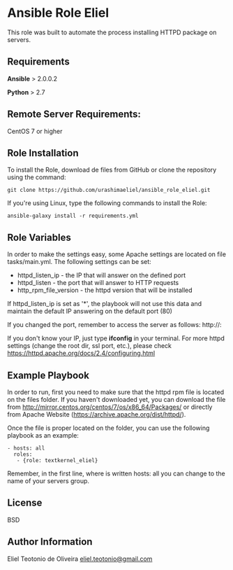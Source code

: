 Ansible Role Eliel
=========

This role was built to automate the process installing HTTPD package on servers.

Requirements
------------

**Ansible** > 2.0.0.2

**Python** > 2.7

Remote Server Requirements:
--------------
CentOS 7 or higher

Role Installation
--------------
To install the Role, download de files from GitHub or clone the repository using the command:

```git clone https://github.com/urashimaeliel/ansible_role_eliel.git```

If you're using Linux, type the following commands to install the Role:

```ansible-galaxy install -r requirements.yml```

Role Variables
--------------

In order to make the settings easy, some Apache settings are located on file tasks/main.yml.
The following settings can be set:
- httpd_listen_ip - the IP that will answer on the defined port
- httpd_listen - the port that will answer to HTTP requests
- http_rpm_file_version - the httpd version that will be installed

If httpd_listen_ip is set as '*', the playbook will not use this data and maintain the default IP answering
on the default port (80)

If you changed the port, remember to access the server as follows:
http://<your IP>:<port set>

If you don't know your IP, just type **ifconfig** in your terminal.
For more httpd settings (change the root dir, ssl port, etc.), please check https://httpd.apache.org/docs/2.4/configuring.html

Example Playbook
----------------

In order to run, first you need to make sure that the httpd rpm file is located on the files folder. If you haven't downloaded yet, you can download the file from http://mirror.centos.org/centos/7/os/x86_64/Packages/ or directly from Apache Website (https://archive.apache.org/dist/httpd/).

Once the file is proper located on the folder, you can use the following playbook as an example:
```---
- hosts: all
  roles:
   - {role: textkernel_eliel}
   ```

Remember, in the first line, where is written hosts: all you can change to the name of your servers group.

License
-------

BSD

Author Information
------------------

Eliel Teotonio de Oliveira
eliel.teotonio@gmail.com
